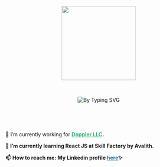 <div align="center">
  <img align="center" width="200" style='style= max-width: 100%;' src="https://i.imgur.com/NwButYC.png"/>
</div>
<div><p>&nbsp;</p></div>
<div align="center">
  <img align="center" src="https://readme-typing-svg.herokuapp.com?font=Fira+Code&size=18&pause=1000&color=EA526F&center=true&vCenter=true&height=40&lines=Hello%2C+welcome+to+my+gitHub+profile!;I'm+Cami%2C+front-end+developer.;Nice+to+see+you+here+%3A)" alt="By Typing SVG" />
</div>
<div><p>&nbsp;</p></div>
<div><p>&nbsp;</p></div>
<div align="left">
  <p>🔭 I’m currently working for <a href="https://www.fromdoppler.com/" style="color: #33AD73;"><strong>Doppler LLC<strong></a>.</p>
  <p>🌱 I’m currently learning <strong>React JS<strong> at Skill Factory by <strong>Avalith<strong>.</p>
  <p>📫 How to reach me: My Linkedin profile <a href="https://www.fromdoppler.com/" style="color: #0e76a8;"><strong>here<strong></a>✨</p>
</div>

